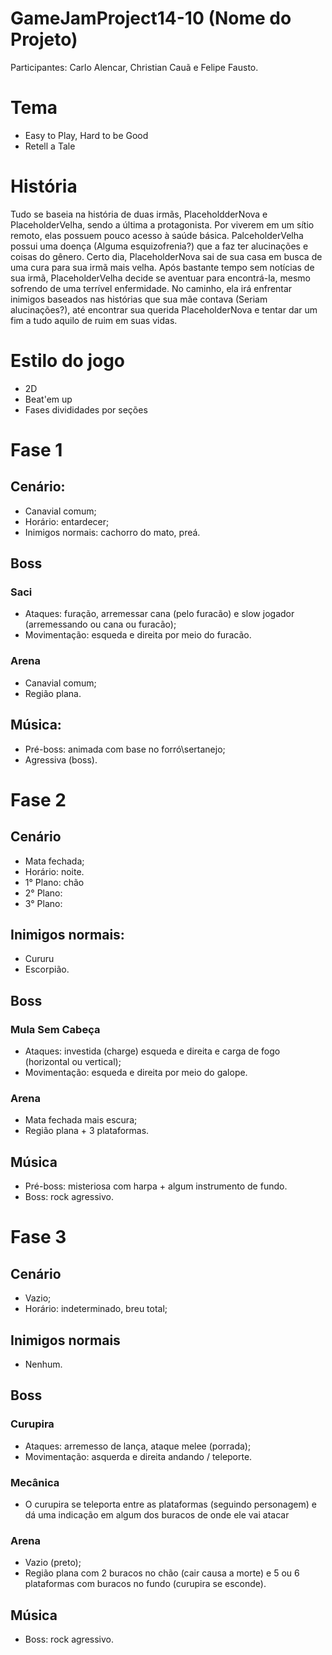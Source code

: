 # GameJamProject14-10 (Nome do Projeto)

Participantes: Carlo Alencar, Christian Cauã e Felipe Fausto.

# Tema

* Easy to Play, Hard to be Good
* Retell a Tale

#  História

Tudo se baseia na história de duas irmãs, PlaceholdderNova e PlaceholderVelha, sendo a última a protagonista. Por viverem em um sítio remoto, elas possuem pouco acesso à saúde básica. PalceholderVelha possui uma doença (Alguma esquizofrenia?) que a faz ter alucinações e coisas do gênero.
Certo dia, PlaceholderNova sai de sua casa em busca de uma cura para sua irmã mais velha. Após bastante tempo sem notícias de sua irmã, PlaceholderVelha decide se aventuar para encontrá-la, mesmo sofrendo de uma terrível enfermidade.
No caminho, ela irá enfrentar inimigos baseados nas histórias que sua mãe contava (Seriam alucinações?), até encontrar sua querida PlaceholderNova e tentar dar um fim a tudo aquilo de ruim em suas vidas.

# Estilo do jogo

* 2D
* Beat'em up
* Fases divididades por seções

# Fase 1

## Cenário:

* Canavial comum;
* Horário: entardecer;
* Inimigos normais: cachorro do mato, preá.

## Boss

### Saci

* Ataques: furação, arremessar cana (pelo furacão) e slow jogador (arremessando ou cana ou furacão);
* Movimentação: esqueda e direita por meio do furacão.

### Arena

* Canavial comum;
* Região plana.

## Música: 

* Pré-boss: animada com base no forró\sertanejo;
* Agressiva (boss).

# Fase 2

## Cenário

* Mata fechada;
* Horário: noite.
* 1° Plano: chão
* 2° Plano:
* 3° Plano: 

## Inimigos normais: 

* Cururu
* Escorpião.

## Boss

### Mula Sem Cabeça

* Ataques: investida (charge) esqueda e direita e carga de fogo (horizontal ou vertical);
* Movimentação: esqueda e direita por meio do galope.

### Arena

* Mata fechada mais escura;
* Região plana + 3 plataformas.

## Música

* Pré-boss: misteriosa com harpa + algum instrumento de fundo.
* Boss: rock agressivo.

# Fase 3

## Cenário

* Vazio;
* Horário: indeterminado, breu total;

## Inimigos normais 

* Nenhum.

## Boss

### Curupira

* Ataques: arremesso de lança, ataque melee (porrada);
* Movimentação: asquerda e direita andando / teleporte.

### Mecânica

* O curupira se teleporta entre as plataformas (seguindo personagem) e dá uma indicação em algum dos buracos de onde ele vai atacar 

### Arena

* Vazio (preto);
* Região plana com 2 buracos no chão (cair causa a morte) e 5 ou 6 plataformas com buracos no fundo (curupira se esconde).

## Música

* Boss: rock agressivo.




